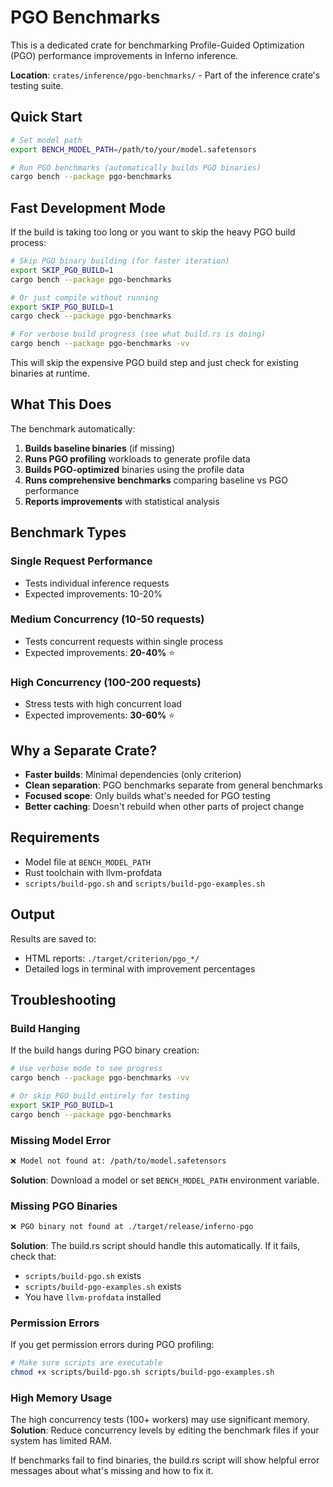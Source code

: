 # PGO Benchmarks

This is a dedicated crate for benchmarking Profile-Guided Optimization (PGO) performance improvements in Inferno inference.

**Location**: `crates/inference/pgo-benchmarks/` - Part of the inference crate's testing suite.

## Quick Start

```bash
# Set model path
export BENCH_MODEL_PATH=/path/to/your/model.safetensors

# Run PGO benchmarks (automatically builds PGO binaries)
cargo bench --package pgo-benchmarks
```

## Fast Development Mode

If the build is taking too long or you want to skip the heavy PGO build process:

```bash
# Skip PGO binary building (for faster iteration)
export SKIP_PGO_BUILD=1
cargo bench --package pgo-benchmarks

# Or just compile without running
export SKIP_PGO_BUILD=1
cargo check --package pgo-benchmarks

# For verbose build progress (see what build.rs is doing)
cargo bench --package pgo-benchmarks -vv
```

This will skip the expensive PGO build step and just check for existing binaries at runtime.

## What This Does

The benchmark automatically:

1. **Builds baseline binaries** (if missing)
2. **Runs PGO profiling** workloads to generate profile data
3. **Builds PGO-optimized** binaries using the profile data
4. **Runs comprehensive benchmarks** comparing baseline vs PGO performance
5. **Reports improvements** with statistical analysis

## Benchmark Types

### Single Request Performance
- Tests individual inference requests
- Expected improvements: 10-20%

### Medium Concurrency (10-50 requests)
- Tests concurrent requests within single process
- Expected improvements: **20-40%** ⭐

### High Concurrency (100-200 requests)
- Stress tests with high concurrent load
- Expected improvements: **30-60%** ⭐

## Why a Separate Crate?

- **Faster builds**: Minimal dependencies (only criterion)
- **Clean separation**: PGO benchmarks separate from general benchmarks
- **Focused scope**: Only builds what's needed for PGO testing
- **Better caching**: Doesn't rebuild when other parts of project change

## Requirements

- Model file at `BENCH_MODEL_PATH`
- Rust toolchain with llvm-profdata
- `scripts/build-pgo.sh` and `scripts/build-pgo-examples.sh`

## Output

Results are saved to:
- HTML reports: `./target/criterion/pgo_*/`
- Detailed logs in terminal with improvement percentages

## Troubleshooting

### Build Hanging

If the build hangs during PGO binary creation:

```bash
# Use verbose mode to see progress
cargo bench --package pgo-benchmarks -vv

# Or skip PGO build entirely for testing
export SKIP_PGO_BUILD=1
cargo bench --package pgo-benchmarks
```

### Missing Model Error

```bash
❌ Model not found at: /path/to/model.safetensors
```
**Solution**: Download a model or set `BENCH_MODEL_PATH` environment variable.

### Missing PGO Binaries

```bash
❌ PGO binary not found at ./target/release/inferno-pgo
```
**Solution**: The build.rs script should handle this automatically. If it fails, check that:
- `scripts/build-pgo.sh` exists
- `scripts/build-pgo-examples.sh` exists
- You have `llvm-profdata` installed

### Permission Errors

If you get permission errors during PGO profiling:
```bash
# Make sure scripts are executable
chmod +x scripts/build-pgo.sh scripts/build-pgo-examples.sh
```

### High Memory Usage

The high concurrency tests (100+ workers) may use significant memory.
**Solution**: Reduce concurrency levels by editing the benchmark files if your system has limited RAM.

If benchmarks fail to find binaries, the build.rs script will show helpful error messages about what's missing and how to fix it.
